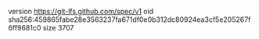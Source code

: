 version https://git-lfs.github.com/spec/v1
oid sha256:459865fabe28e3563237fa671df0e0b312dc80924ea3cf5e205267f6ff9681c0
size 3707
